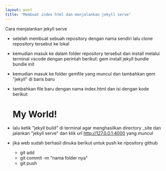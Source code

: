 ```yaml
---
layout: post
title: "Membuat index html dan menjalankan jekyll serve"
---
```


Cara menjalankan jekyll serve

- setelah membuat sebuah repository dengan nama sendiri lalu clone repository tersebut ke lokal
- kemudian masuk ke dalam folder repository tersebut dan install melalui terminal vscode dengan perintah
  berikut: gem install jekyll bundle
           bundle init
- kemudian masuk ke folder gemfile yang muncul dan tambahkan gem "jekyll" di baris baru
- tambahkan file baru dengan nama index.html dan isi dengan kode berikut: 
   
  <!DOCTYPE html>
  <html>
  <head>
  <meta charset="utf-8">
  <title>home</title>
  </head>
  <body>
  <h1>My World!</h1>
  </body>
  </html>

- lalu ketik "jekyll build" di terminal agar menghasilkan directory _site dan jalankan 
  "jekyll serve" dan klik url http://127.0.0.1:4000 yang muncul

- jika web sudah berhasil dinuka berikut untuk push ke ripository github  
    - git add
    - git commit -m "nama folder nya"
    - git push         